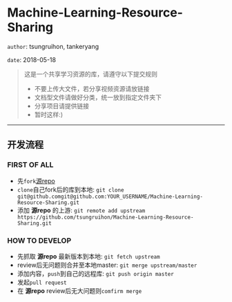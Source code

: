 # Machine-Learning-Resource-Sharing

`author`: tsungruihon, tankeryang

`date`: 2018-05-18

> 这是一个共享学习资源的库，请遵守以下提交规则
> * 不要上传大文件，若分享视频资源请放链接
> * 文档型文件请做好分类，统一放到指定文件夹下
> * 分享项目请提供链接
> * 暂时这样:)

---

## 开发流程
### FIRST OF ALL

* 先`fork`[源repo](https://github.com/tsungruihon/Machine-Learning-Resource-Sharing)
* `clone`自己fork后的库到本地: `git clone git@github.comgit@github.com:YOUR_USERNAME/Machine-Learning-Resource-Sharing.git`
* 添加 __源repo__ 的上游: `git remote add upstream https://github.com/tsungruihon/Machine-Learning-Resource-Sharing.git`

### HOW TO DEVELOP

* 先抓取 __源repo__ 最新版本到本地: `git fetch upstream`
* review后无问题则合并至本地master: `git merge upstream/master`
* 添加内容，`push`到自己的远程库: `git push origin master`
* 发起`pull request`
* 在 __源repo__ review后无大问题则`comfirm merge`


